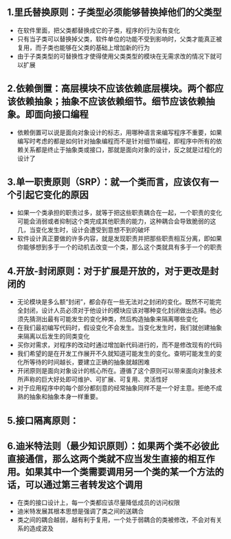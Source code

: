 ## 1.里氏替换原则：子类型必须能够替换掉他们的父类型
- 在软件里面，把父类都替换成它的子类，程序的行为没有变化
- 只有当子类可以替换掉父类，软件单位的功能不受到影响时，父类才能真正被复用，而子类也能够在父类的基础上增加新的行为
- 由于子类类型的可替换性才使得使用父类类型的模块在无需求改的情况下就可以扩展

## 2.依赖倒置：高层模块不应该依赖底层模块。两个都应该依赖抽象；抽象不应该依赖细节。细节应该依赖抽象。即面向接口编程
- 依赖倒置可以说是面向对象设计的标志，用哪种语言来编写程序不重要，如果编写时考虑的都是如何针对抽象编程而不是针对细节编程，即程序中所有的依赖关系都是终止于抽象类或接口，那就是面向对象的设计，反之就是过程化的设计了

## 3.单一职责原则（SRP）：就一个类而言，应该仅有一个引起它变化的原因
- 如果一个类承担的职责过多，就等于把这些职责耦合在一起，一个职责的变化可能会消弱或者抑制这个类完成其他职责的能力，这种耦合会导致脆弱的这几，当变化发生时，设计会遭受到意想不到的破坏
- 软件设计真正要做的许多内容，就是发现职责并把那些职责相互分离，即如果你能够想到多于一个的动机去改变一个类，那么这个类就具有多于一个的职责

## 4.开放-封闭原则：对于扩展是开放的，对于更改是封闭的
- 无论模块是多么额“封闭”，都会存在一些无法对之封闭的变化。既然不可能完全封闭，设计人员必须对于他设计的模块应该对哪种变化封闭做出选择。他必须先猜测出最有可能发生的变化种类，然后构造抽象来隔离哪些变化
- 在我们最初编写代码时，假设变化不会发生。当变化发生时，我们就创建抽象来隔离以后发生的同类变化
- 买你对需求，对程序的改动时通过增加新代码进行的，而不是修改现有的代码
- 我们希望的是在开发工作展开不久就知道可能发生的变化。查明可能发生的变化所等待的时间越长，要建立正确的抽象就越困难
- 开闭原则是面向对象设计的核心所在。遵循了这个原则可以带来面向对象技术所声称的巨大好处即可维护、可扩展、可复用、灵活性好
- 对于应用程序中的每个部分都刻意的经常抽象同样不是一个好主意。拒绝不成熟的抽象和抽象本身一样重要。


## 5.接口隔离原则：

## 6.迪米特法则（最少知识原则）：如果两个类不必彼此直接通信，那么这两个类就不应当发生直接的相互作用。如果其中一个类需要调用另一个类的某一个方法的话，可以通过第三者转发这个调用
- 在类的接口设计上，每一个类都应该尽量降低成员的访问权限
- 迪米特发展其根本思想是强调了类之间的送耦合
- 类之间的耦合越弱，越有利于复用，一个处于弱耦合的类被修改，不会对有关系的造成波及